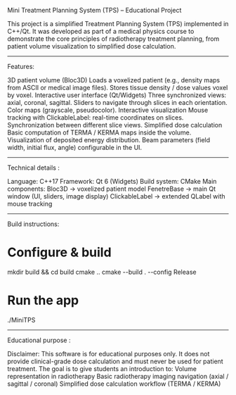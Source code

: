 Mini Treatment Planning System (TPS) – Educational Project

This project is a simplified Treatment Planning System (TPS) implemented in C++/Qt.
It was developed as part of a medical physics course to demonstrate the core principles of radiotherapy treatment planning, from patient volume visualization to simplified dose calculation.

--------------
Features:

3D patient volume (Bloc3D)
Loads a voxelized patient (e.g., density maps from ASCII or medical image files).
Stores tissue density / dose values voxel by voxel.
Interactive user interface (Qt/Widgets)
Three synchronized views: axial, coronal, sagittal.
Sliders to navigate through slices in each orientation.
Color maps (grayscale, pseudocolor).
Interactive visualization
Mouse tracking with ClickableLabel: real-time coordinates on slices.
Synchronization between different slice views.
Simplified dose calculation
Basic computation of TERMA / KERMA maps inside the volume.
Visualization of deposited energy distribution.
Beam parameters (field width, initial flux, angle) configurable in the UI.

--------------
Technical details :

Language: C++17
Framework: Qt 6 (Widgets)
Build system: CMake
Main components:
Bloc3D → voxelized patient model
FenetreBase → main Qt window (UI, sliders, image display)
ClickableLabel → extended QLabel with mouse tracking

--------------
Build instructions:

# Configure & build
mkdir build && cd build
cmake ..
cmake --build . --config Release

# Run the app
./MiniTPS

--------------
Educational purpose :

Disclaimer: This software is for educational purposes only.
It does not provide clinical-grade dose calculation and must never be used for patient treatment.
The goal is to give students an introduction to:
Volume representation in radiotherapy
Basic radiotherapy imaging navigation (axial / sagittal / coronal)
Simplified dose calculation workflow (TERMA / KERMA)
